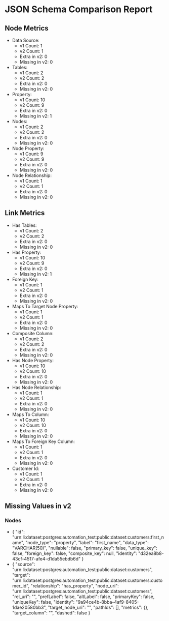 # JSON Schema Comparison Report

## Node Metrics
- Data Source:
  - v1 Count: 1
  - v2 Count: 1
  - Extra in v2: 0
  - Missing in v2: 0
- Tables:
  - v1 Count: 2
  - v2 Count: 2
  - Extra in v2: 0
  - Missing in v2: 0
- Property:
  - v1 Count: 10
  - v2 Count: 9
  - Extra in v2: 0
  - Missing in v2: 1
- Nodes:
  - v1 Count: 2
  - v2 Count: 2
  - Extra in v2: 0
  - Missing in v2: 0
- Node Property:
  - v1 Count: 9
  - v2 Count: 9
  - Extra in v2: 0
  - Missing in v2: 0
- Node Relationship:
  - v1 Count: 1
  - v2 Count: 1
  - Extra in v2: 0
  - Missing in v2: 0

## Link Metrics
- Has Tables:
  - v1 Count: 2
  - v2 Count: 2
  - Extra in v2: 0
  - Missing in v2: 0
- Has Property:
  - v1 Count: 10
  - v2 Count: 9
  - Extra in v2: 0
  - Missing in v2: 1
- Foreign Key:
  - v1 Count: 1
  - v2 Count: 1
  - Extra in v2: 0
  - Missing in v2: 0
- Maps To Target Node Property:
  - v1 Count: 1
  - v2 Count: 1
  - Extra in v2: 0
  - Missing in v2: 0
- Composite Column:
  - v1 Count: 2
  - v2 Count: 2
  - Extra in v2: 0
  - Missing in v2: 0
- Has Node Property:
  - v1 Count: 10
  - v2 Count: 10
  - Extra in v2: 0
  - Missing in v2: 0
- Has Node Relationship:
  - v1 Count: 1
  - v2 Count: 1
  - Extra in v2: 0
  - Missing in v2: 0
- Maps To Column:
  - v1 Count: 10
  - v2 Count: 10
  - Extra in v2: 0
  - Missing in v2: 0
- Maps To Foreign Key Column:
  - v1 Count: 1
  - v2 Count: 1
  - Extra in v2: 0
  - Missing in v2: 0
- Customer Id:
  - v1 Count: 1
  - v2 Count: 1
  - Extra in v2: 0
  - Missing in v2: 0

## Missing Values in v2
### Nodes
- {
  "id": "urn:li:dataset:postgres:automation_test:public:dataset:customers:first_name",
  "node_type": "property",
  "label": "first_name",
  "data_type": "VARCHAR(50)",
  "nullable": false,
  "primary_key": false,
  "unique_key": false,
  "foreign_key": false,
  "composite_key": null,
  "identity": "d32ea8b8-43cf-4517-afe4-d1da55ebdb6d"
}
- {
  "source": "urn:li:dataset:postgres:automation_test:public:dataset:customers",
  "target": "urn:li:dataset:postgres:automation_test:public:dataset:customers:customer_id",
  "relationship": "has_property",
  "node_uri": "urn:li:dataset:postgres:automation_test:public:dataset:customers",
  "rel_uri": "",
  "prefLabel": false,
  "altLabel": false,
  "primaryKey": false,
  "uniqueKey": false,
  "identity": "9a94ce4b-8bba-4af9-8405-1dae20580bb3",
  "target_node_uri": "",
  "pathIds": [],
  "metrics": {},
  "target_column": "",
  "dashed": false
}

